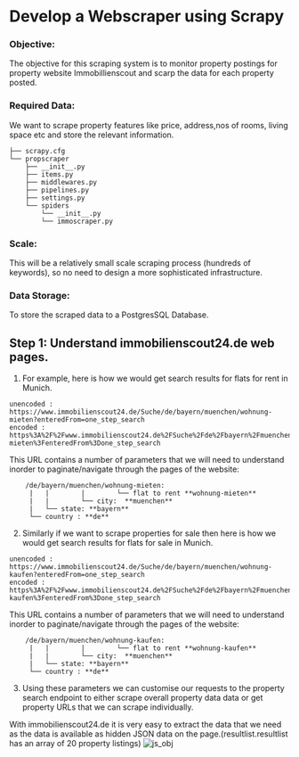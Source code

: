 # Develop a Webscraper using Scrapy
### Objective: 
The objective for this scraping system is to monitor property postings for property website Immobillienscout and scarp the data for each property posted.
### Required Data: 
We want to scrape property features like price, address,nos of rooms, living space etc and store the relevant information.

````
├── scrapy.cfg
└── propscraper
    ├── __init__.py
    ├── items.py
    ├── middlewares.py
    ├── pipelines.py
    ├── settings.py
    └── spiders
        └── __init__.py
        └── immoscraper.py
````
### Scale: 
This will be a relatively small scale scraping process (hundreds of keywords), so no need to design a more sophisticated infrastructure.
### Data Storage: 
To store the scraped data to a PostgresSQL Database.
## Step 1: Understand immobilienscout24.de web pages.
1. For example, here is how we would get search results for flats for rent in Munich.
````
unencoded : https://www.immobilienscout24.de/Suche/de/bayern/muenchen/wohnung-mieten?enteredFrom=one_step_search
encoded : https%3A%2F%2Fwww.immobilienscout24.de%2FSuche%2Fde%2Fbayern%2Fmuenchen%2Fwohnung-mieten%3FenteredFrom%3Done_step_search
````

This URL contains a number of parameters that we will need to understand inorder to paginate/navigate through the pages of the website:
````
    /de/bayern/muenchen/wohnung-mieten: 
     |   |        |        └── flat to rent **wohnung-mieten**
     |   |        └── city:  **muenchen** 
     |   └── state: **bayern**                     
     └── country : **de** 
````  
2. Similarly if we want to scrape properties for sale then here is how we would get search results for flats for sale in Munich.
````
unencoded : https://www.immobilienscout24.de/Suche/de/bayern/muenchen/wohnung-kaufen?enteredFrom=one_step_search
encoded : https%3A%2F%2Fwww.immobilienscout24.de%2FSuche%2Fde%2Fbayern%2Fmuenchen%2Fwohnung-kaufen%3FenteredFrom%3Done_step_search
````

This URL contains a number of parameters that we will need to understand inorder to paginate/navigate through the pages of the website:
````
    /de/bayern/muenchen/wohnung-kaufen: 
     |   |        |        └── flat to rent **wohnung-kaufen**
     |   |        └── city:  **muenchen** 
     |   └── state: **bayern**                     
     └── country : **de** 
````  
3. Using these parameters we can customise our requests to the property search endpoint to either scrape overall property data data or get property URLs that we can scrape individually.

With immobilienscout24.de it is very easy to extract the data that we need as the data is available as hidden JSON data on the page.(resultlist.resultlist has an array of 20 property listings)
![js_obj](https://github.com/ranjeetha-virdi/web-scraper/assets/81987445/94827ab8-317f-47fc-bdf8-febb4def44b7)


